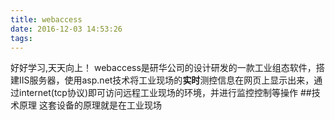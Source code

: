 ```yaml
---
title: webaccess
date: 2016-12-03 14:53:26
tags:
---
```

好好学习,天天向上！
webaccess是研华公司的设计研发的一款工业组态软件，搭建IIS服务器，使用asp.net技术将工业现场的**实时**测控信息在网页上显示出来，通过internet(tcp协议)即可访问远程工业现场的环境，并进行监控控制等操作
##技术原理
这套设备的原理就是在工业现场